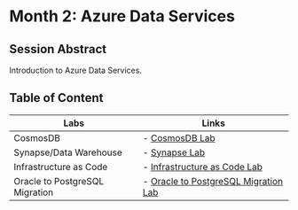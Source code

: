 # Month 2: Azure Data Services

## Session Abstract

Introduction to Azure Data Services.


## Table of Content

| Labs          | Links                            |
|-------------------|----------------------------------|
| CosmosDB       | - [CosmosDB Lab](labs/lab_cosmos/) |
| Synapse/Data Warehouse     | - [Synapse Lab](labs/lab_dw/) |
| Infrastructure as Code       | - [Infrastructure as Code Lab](labs/lab_infrastructure-as-code/) |
| Oracle to PostgreSQL Migration     | - [Oracle to PostgreSQL Migration Lab](labs/lab_oraTopg/) |
